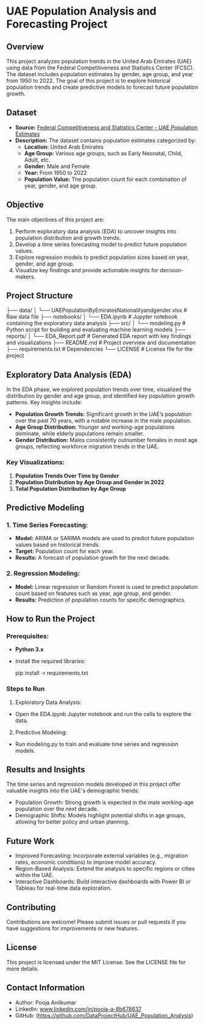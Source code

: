 # UAE Population Analysis and Forecasting Project

## Overview

This project analyzes population trends in the United Arab Emirates (UAE) using data from the Federal Competitiveness and Statistics Center (FCSC). The dataset includes population estimates by gender, age group, and year from 1950 to 2022. The goal of this project is to explore historical population trends and create predictive models to forecast future population growth.

## Dataset

- **Source:** [Federal Competitiveness and Statistics Center - UAE Population Estimates](https://opendata.fcsc.gov.ae/@federal-competitiveness-and-statistics-center/uae-population-estimates-by-gender-age-group-year)
- **Description:** The dataset contains population estimates categorized by:
  - **Location:** United Arab Emirates
  - **Age Group:** Various age groups, such as Early Neonatal, Child, Adult, etc.
  - **Gender:** Male and Female
  - **Year:** From 1950 to 2022
  - **Population Value:** The population count for each combination of year, gender, and age group.

## Objective

The main objectives of this project are:
1. Perform exploratory data analysis (EDA) to uncover insights into population distribution and growth trends.
2. Develop a time series forecasting model to predict future population values.
3. Explore regression models to predict population sizes based on year, gender, and age group.
4. Visualize key findings and provide actionable insights for decision-makers.

## Project Structure
├── data/
│ └── UAEPopulationByEmiratesNationalityandgender.xlsx # Raw data file 
├── notebooks/
│ └── EDA.ipynb # Jupyter notebook containing the exploratory data analysis 
├── src/
│ └── modeling.py # Python script for building and evaluating machine learning models 
├── reports/
│ └── EDA_Report.pdf # Generated EDA report with key findings and visualizations 
├── README.md # Project overview and documentation 
├── requirements.txt # Dependencies 
└── LICENSE # License file for the project


## Exploratory Data Analysis (EDA)

In the EDA phase, we explored population trends over time, visualized the distribution by gender and age group, and identified key population growth patterns. Key insights include:
- **Population Growth Trends:** Significant growth in the UAE’s population over the past 70 years, with a notable increase in the male population.
- **Age Group Distribution:** Younger and working-age populations dominate, while elderly populations remain smaller.
- **Gender Distribution:** Males consistently outnumber females in most age groups, reflecting workforce migration trends in the UAE.

### Key Visualizations:
1. **Population Trends Over Time by Gender**
2. **Population Distribution by Age Group and Gender in 2022**
3. **Total Population Distribution by Age Group**

## Predictive Modeling

### 1. Time Series Forecasting:
   - **Model:** ARIMA or SARIMA models are used to predict future population values based on historical trends.
   - **Target:** Population count for each year.
   - **Results:** A forecast of population growth for the next decade.

### 2. Regression Modeling:
   - **Model:** Linear regression or Random Forest is used to predict population count based on features such as year, age group, and gender.
   - **Results:** Prediction of population counts for specific demographics.

## How to Run the Project

### Prerequisites:
- **Python 3.x**
- Install the required libraries:

  pip install -r requirements.txt


### Steps to Run
1. Exploratory Data Analysis:
- Open the EDA.ipynb Jupyter notebook and run the cells to explore the data.
2. Predictive Modeling:
- Run modeling.py to train and evaluate time series and regression models.


## Results and Insights

The time series and regression models developed in this project offer valuable insights into the UAE's demographic trends:
- Population Growth: Strong growth is expected in the male working-age population over the next decade.
- Demographic Shifts: Models highlight potential shifts in age groups, allowing for better policy and urban planning.

## Future Work

- Improved Forecasting: Incorporate external variables (e.g., migration rates, economic conditions) to improve model accuracy.
- Region-Based Analysis: Extend the analysis to specific regions or cities within the UAE.
- Interactive Dashboards: Build interactive dashboards with Power BI or Tableau for real-time data exploration.

## Contributing

Contributions are welcome! Please submit issues or pull requests if you have suggestions for improvements or new features.

## License

This project is licensed under the MIT License. See the LICENSE file for more details.

## Contact Information

- Author: Pooja Anilkumar
- LinkedIn: www.linkedin.com/in/pooja-a-8b678637
- GitHub: (https://github.com/DataProjectHub/UAE_Population_Analysis)
